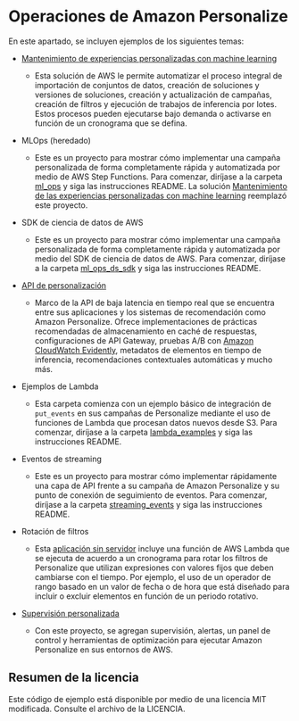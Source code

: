 # Operaciones de Amazon Personalize

En este apartado, se incluyen ejemplos de los siguientes temas:

* [Mantenimiento de experiencias personalizadas con machine learning](https://aws.amazon.com/solutions/implementations/maintaining-personalized-experiences-with-ml/)
    - Esta solución de AWS le permite automatizar el proceso integral de importación de conjuntos de datos, creación de soluciones y versiones de soluciones, creación y actualización de campañas, creación de filtros y ejecución de trabajos de inferencia por lotes. Estos procesos pueden ejecutarse bajo demanda o activarse en función de un cronograma que se defina.

* MLOps (heredado)
    - Este es un proyecto para mostrar cómo implementar una campaña personalizada de forma completamente rápida y automatizada por medio de AWS Step Functions. Para comenzar, diríjase a la carpeta [ml_ops](ml_ops) y siga las instrucciones README. La solución [Mantenimiento de las experiencias personalizadas con machine learning](https://aws.amazon.com/solutions/implementations/maintaining-personalized-experiences-with-ml/) reemplazó este proyecto.

* SDK de ciencia de datos de AWS
    - Este es un proyecto para mostrar cómo implementar una campaña personalizada de forma completamente rápida y automatizada por medio del SDK de ciencia de datos de AWS. Para comenzar, diríjase a la carpeta [ml_ops_ds_sdk](ml_ops_ds_sdk) y siga las instrucciones README.

* [API de personalización](https://github.com/aws-samples/personalization-apis)
    - Marco de la API de baja latencia en tiempo real que se encuentra entre sus aplicaciones y los sistemas de recomendación como Amazon Personalize. Ofrece implementaciones de prácticas recomendadas de almacenamiento en caché de respuestas, configuraciones de API Gateway, pruebas A/B con [Amazon CloudWatch Evidently](https://docs.aws.amazon.com/cloudwatchevidently/latest/APIReference/Welcome.html), metadatos de elementos en tiempo de inferencia, recomendaciones contextuales automáticas y mucho más.

* Ejemplos de Lambda
    - Esta carpeta comienza con un ejemplo básico de integración de `put_events` en sus campañas de Personalize mediante el uso de funciones de Lambda que procesan datos nuevos desde S3. Para comenzar, diríjase a la carpeta [lambda_examples](lambda_examples/) y siga las instrucciones README.

* Eventos de streaming
    - Este es un proyecto para mostrar cómo implementar rápidamente una capa de API frente a su campaña de Amazon Personalize y su punto de conexión de seguimiento de eventos. Para comenzar, diríjase a la carpeta [streaming_events](streaming_events/) y siga las instrucciones README.

* Rotación de filtros
    - Esta [aplicación sin servidor](filter_rotator/) incluye una función de AWS Lambda que se ejecuta de acuerdo a un cronograma para rotar los filtros de Personalize que utilizan expresiones con valores fijos que deben cambiarse con el tiempo. Por ejemplo, el uso de un operador de rango basado en un valor de fecha o de hora que está diseñado para incluir o excluir elementos en función de un periodo rotativo.

* [Supervisión personalizada](https://github.com/aws-samples/amazon-personalize-monitor)
    - Con este proyecto, se agregan supervisión, alertas, un panel de control y herramientas de optimización para ejecutar Amazon Personalize en sus entornos de AWS.

## Resumen de la licencia

Este código de ejemplo está disponible por medio de una licencia MIT modificada. Consulte el archivo de la LICENCIA.
